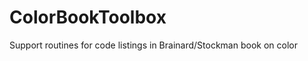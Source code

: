 ColorBookToolbox
================ 

Support routines for code listings in Brainard/Stockman book on color
